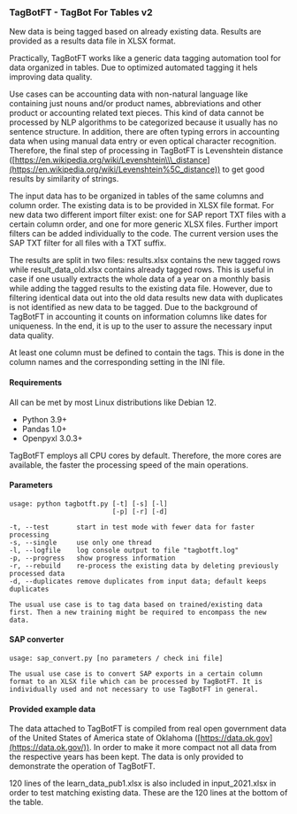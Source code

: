 ### **TagBotFT - TagBot For Tables v2**

New data is being tagged based on already existing data. Results are provided as a results data file in XLSX format.

Practically, TagBotFT works like a generic data tagging automation tool for data organized in tables. Due to optimized automated tagging it hels improving data quality.

Use cases can be accounting data with non-natural language like containing just nouns and/or product names, abbreviations and other product or accounting related text pieces. This kind of data cannot be processed by NLP algorithms to be categorized because it usually has no sentence structure. In addition, there are often typing errors in accounting data when using manual data entry or even optical character recognition. Therefore, the final step of processing in TagBotFT is Levenshtein distance ([https://en.wikipedia.org/wiki/Levenshtein\\\_distance](https://en.wikipedia.org/wiki/Levenshtein%5C_distance)) to get good results by similarity of strings.

The input data has to be organized in tables of the same columns and column order. The existing data is to be provided in XLSX file format. For new data two different import filter exist: one for SAP report TXT files with a certain column order, and one for more generic XLSX files. Further import filters can be added individually to the code. The current version uses the SAP TXT filter for all files with a TXT suffix.

The results are split in two files: results.xlsx contains the new tagged rows while result_data_old.xlsx contains already tagged rows. This is useful in case if one usually extracts the whole data of a year on a monthly basis while adding the tagged results to the existing data file. However, due to filtering identical data out into the old data results new data with duplicates is not identified as new data to be tagged. Due to the background of TagBotFT in accounting it counts on information columns like dates for uniqueness. In the end, it is up to the user to assure the necessary input data quality.

At least one column must be defined to contain the tags. This is done in the column names and the corresponding setting in the INI file.

#### Requirements

All can be met by most Linux distributions like Debian 12.

* Python 3.9+
* Pandas 1.0+
* Openpyxl 3.0.3+

TagBotFT employs all CPU cores by default. Therefore, the more cores are available, the faster the processing speed of the main operations.

#### Parameters

```
usage: python tagbotft.py [-t] [-s] [-l]
                          [-p] [-r] [-d]

-t, --test       start in test mode with fewer data for faster processing
-s, --single     use only one thread
-l, --logfile    log console output to file "tagbotft.log"
-p, --progress   show progress information
-r, --rebuild    re-process the existing data by deleting previously processed data
-d, --duplicates remove duplicates from input data; default keeps duplicates

The usual use case is to tag data based on trained/existing data first. Then a new training might be required to encompass the new data.
```

#### SAP converter

```
usage: sap_convert.py [no parameters / check ini file]

The usual use case is to convert SAP exports in a certain column format to an XLSX file which can be processed by TagBotFT. It is individually used and not necessary to use TagBotFT in general.
```

#### Provided example data

The data attached to TagBotFT is compiled from real open government data of the United States of America state of Oklahoma ([https://data.ok.gov](https://data.ok.gov/)). In order to make it more compact not all data from the respective years has been kept. The data is only provided to demonstrate the operation of TagBotFT.

120 lines of the learn_data_pub1.xlsx is also included in input_2021.xlsx in order to test matching existing data. These are the 120 lines at the bottom of the table.

